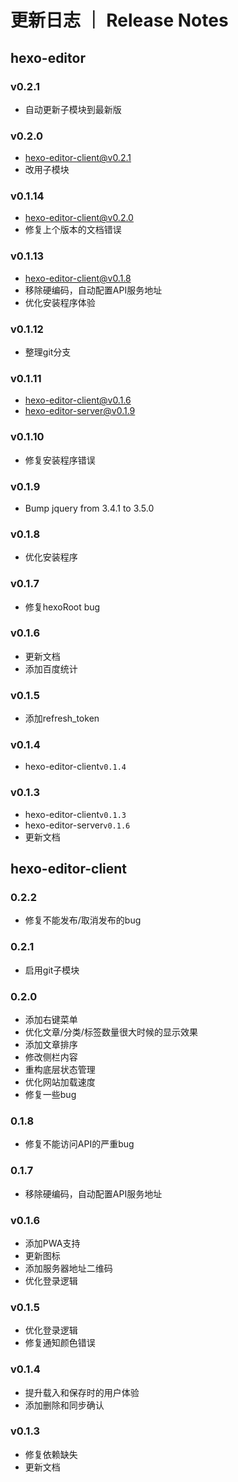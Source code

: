 # 更新日志 ｜ Release Notes

## hexo-editor

### v0.2.1

- 自动更新子模块到最新版

### v0.2.0

- hexo-editor-client@v0.2.1
- 改用子模块

### v0.1.14

- hexo-editor-client@v0.2.0
- 修复上个版本的文档错误

### v0.1.13

- hexo-editor-client@v0.1.8
- 移除硬编码，自动配置API服务地址
- 优化安装程序体验

### v0.1.12

- 整理git分支

### v0.1.11

- hexo-editor-client@v0.1.6
- hexo-editor-server@v0.1.9

### v0.1.10

- 修复安装程序错误

### v0.1.9

- Bump jquery from 3.4.1 to 3.5.0

### v0.1.8

- 优化安装程序

### v0.1.7

- 修复hexoRoot bug

### v0.1.6

- 更新文档
- 添加百度统计

### v0.1.5

- 添加refresh_token

### v0.1.4

- hexo-editor-client`v0.1.4`

### v0.1.3

- hexo-editor-client`v0.1.3`
- hexo-editor-server`v0.1.6`
- 更新文档

## hexo-editor-client

### 0.2.2

- 修复不能发布/取消发布的bug

### 0.2.1

- 启用git子模块

### 0.2.0

- 添加右键菜单
- 优化文章/分类/标签数量很大时候的显示效果
- 添加文章排序
- 修改侧栏内容
- 重构底层状态管理
- 优化网站加载速度
- 修复一些bug

### 0.1.8

- 修复不能访问API的严重bug

### 0.1.7

- 移除硬编码，自动配置API服务地址

### v0.1.6

- 添加PWA支持
- 更新图标
- 添加服务器地址二维码
- 优化登录逻辑

### v0.1.5

- 优化登录逻辑
- 修复通知颜色错误

### v0.1.4

- 提升载入和保存时的用户体验
- 添加删除和同步确认

### v0.1.3

- 修复依赖缺失
- 更新文档
